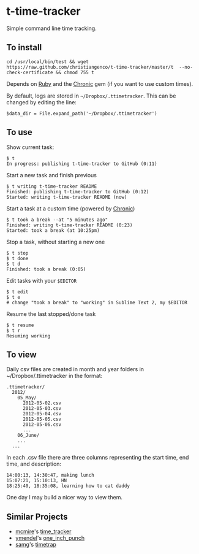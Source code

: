 # t-time-tracker

Simple command line time tracking.

To install
----------

    cd /usr/local/bin/test && wget https://raw.github.com/christiangenco/t-time-tracker/master/t  --no-check-certificate && chmod 755 t

Depends on [Ruby](http://www.ruby-lang.org/en/downloads/) and the [Chronic](https://github.com/mojombo/chronic) gem (if you want to use custom times).

By default, logs are stored in `~/Dropbox/.ttimetracker`. This can be changed by editing the line:

    $data_dir = File.expand_path('~/Dropbox/.ttimetracker')

To use
------

Show current task:

    $ t
    In progress: publishing t-time-tracker to GitHub (0:11)
  
Start a new task and finish previous
  
    $ t writing t-time-tracker README 
    Finished: publishing t-time-tracker to GitHub (0:12)
    Started: writing t-time-tracker README (now)
  
Start a task at a custom time (powered by [Chronic](https://github.com/mojombo/chronic))

    $ t took a break --at "5 minutes ago"
    Finished: writing t-time-tracker README (0:23)
    Started: took a break (at 10:25pm)

Stop a task, without starting a new one

    $ t stop
    $ t done
    $ t d
    Finished: took a break (0:05)
  
Edit tasks with your `$EDITOR`

    $ t edit
    $ t e
    # change "took a break" to "working" in Sublime Text 2, my $EDITOR
  
Resume the last stopped/done task

    $ t resume
    $ t r
    Resuming working

To view
-------

Daily csv files are created in month and year folders in ~/Dropbox/.ttimetracker in the format:

    .ttimetracker/
      2012/
        05_May/
          2012-05-02.csv
          2012-05-03.csv
          2012-05-04.csv
          2012-05-05.csv
          2012-05-06.csv
          ...
        06_June/
        ...
      ...

In each .csv file there are three columns representing the start time, end time, and description:

    14:00:13, 14:30:47, making lunch
    15:07:21, 15:10:13, HN
    18:25:40, 18:35:08, learning how to cat daddy

One day I may build a nicer way to view them.

Similar Projects
------------

* [mcmire](https://github.com/mcmire)'s [time_tracker](https://github.com/mcmire/time_tracker)
* [ymendel](https://github.com/ymendel)'s [one_inch_punch](https://github.com/ymendel/one_inch_punch)
* [samg](https://github.com/samg)'s [timetrap](https://github.com/samg/timetrap)